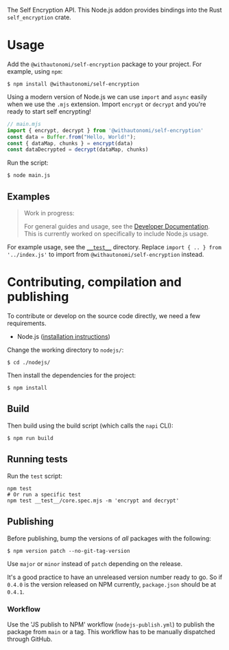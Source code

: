 The Self Encryption API. This Node.js addon provides bindings into the Rust `self_encryption` crate.

# Usage

Add the `@withautonomi/self-encryption` package to your project. For example, using `npm`:
```console
$ npm install @withautonomi/self-encryption
```

Using a modern version of Node.js we can use `import` and `async` easily when we use the `.mjs` extension. Import `encrypt` or `decrypt` and you're ready to start self encrypting!

```js
// main.mjs
import { encrypt, decrypt } from '@withautonomi/self-encryption'
const data = Buffer.from("Hello, World!");
const { dataMap, chunks } = encrypt(data)
const dataDecrypted = decrypt(dataMap, chunks)
```

Run the script:

```console
$ node main.js
```

## Examples

> Work in progress:
> 
> For general guides and usage, see the [Developer Documentation](https://docs.autonomi.com/developers). This is currently worked on specifically to include Node.js usage.

For example usage, see the [`__test__`](./__test__) directory. Replace `import { .. } from '../index.js'` to import from `@withautonomi/self-encryption` instead.

# Contributing, compilation and publishing

To contribute or develop on the source code directly, we need a few requirements.

- Node.js ([installation instructions](https://nodejs.org/en/download))

Change the working directory to `nodejs/`:
```console
$ cd ./nodejs/
```

Then install the dependencies for the project:
```console
$ npm install
```

## Build

Then build using the build script (which calls the `napi` CLI):
```console
$ npm run build
```

## Running tests

Run the `test` script:

```console
npm test
# Or run a specific test
npm test __test__/core.spec.mjs -m 'encrypt and decrypt'
```

## Publishing

Before publishing, bump the versions of *all* packages with the following:
```console
$ npm version patch --no-git-tag-version
```

Use `major` or `minor` instead of `patch` depending on the release.

It's a good practice to have an unreleased version number ready to go. So if `0.4.0` is the version released on NPM currently, `package.json` should be at `0.4.1`.

### Workflow

Use the 'JS publish to NPM' workflow (`nodejs-publish.yml`) to publish the package from `main` or a tag. This workflow has to be manually dispatched through GitHub.
